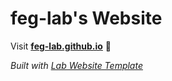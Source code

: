 
# feg-lab's Website

Visit **[feg-lab.github.io](https://feg-lab.github.io)** 🚀

_Built with [Lab Website Template](https://greene-lab.gitbook.io/lab-website-template-docs)_
